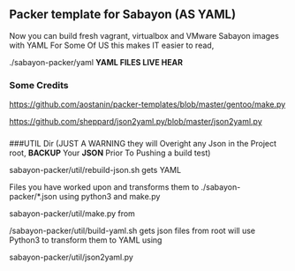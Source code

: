 ## Packer template for Sabayon (AS YAML)

Now you can build fresh vagrant, virtualbox and VMware Sabayon images with YAML
For Some Of US this makes IT easier to read, 

./sabayon-packer/yaml  **YAML FILES LIVE HEAR**

### Some Credits 
https://github.com/aostanin/packer-templates/blob/master/gentoo/make.py

https://github.com/sheppard/json2yaml.py/blob/master/json2yaml.py
###
###UTIL Dir (JUST A WARNING they will Overight any Json in the Project root, 
**BACKUP** Your **JSON** Prior To Pushing a build test)

sabayon-packer/util/rebuild-json.sh  gets YAML 

Files you have worked upon and transforms them to ./sabayon-packer/*.json using python3 and make.py

sabayon-packer/util/make.py from 

/sabayon-packer/util/build-yaml.sh gets json files from root will use Python3 to transform them to YAML using

sabayon-packer/util/json2yaml.py 
